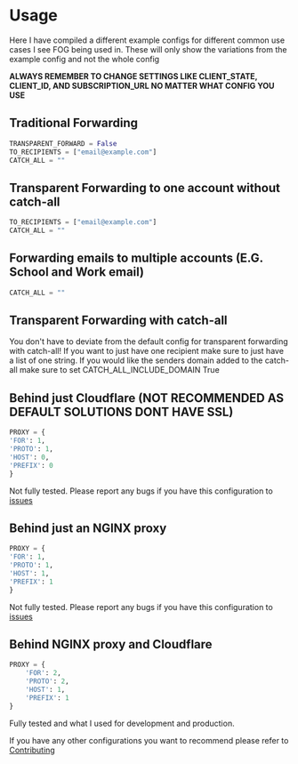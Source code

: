 # Usage

Here I have compiled a different example configs for different common use cases I see FOG being used in. These will only show the variations from the example config and not the whole config

**ALWAYS REMEMBER TO CHANGE SETTINGS LIKE CLIENT_STATE, CLIENT_ID, AND SUBSCRIPTION_URL NO MATTER WHAT CONFIG YOU USE**

## Traditional Forwarding

```python
TRANSPARENT_FORWARD = False
TO_RECIPIENTS = ["email@example.com"]
CATCH_ALL = ""
```

## Transparent Forwarding to one account without catch-all

```python
TO_RECIPIENTS = ["email@example.com"]
CATCH_ALL = ""
```

## Forwarding emails to multiple accounts (E.G. School and Work email)

```python
CATCH_ALL = ""
```

## Transparent Forwarding with catch-all

You don't have to deviate from the default config for transparent forwarding with catch-all! If you want to just have one recipient make sure to just have a list of one string. If you would like the senders domain added to the catch-all make sure to set CATCH_ALL_INCLUDE_DOMAIN True

## Behind just Cloudflare (NOT RECOMMENDED AS DEFAULT SOLUTIONS DONT HAVE SSL)

```python
PROXY = {
'FOR': 1,
'PROTO': 1,
'HOST': 0,
'PREFIX': 0
}
```

Not fully tested. Please report any bugs if you have this configuration to [issues](https://github.com/blaine-t/fwd_outlook_graph/issues)

## Behind just an NGINX proxy

```python
PROXY = {
'FOR': 1,
'PROTO': 1,
'HOST': 1,
'PREFIX': 1
}
```

Not fully tested. Please report any bugs if you have this configuration to [issues](https://github.com/blaine-t/fwd_outlook_graph/issues)

## Behind NGINX proxy and Cloudflare

```python
PROXY = {
    'FOR': 2,
    'PROTO': 2,
    'HOST': 1,
    'PREFIX': 1
}
```

Fully tested and what I used for development and production.

If you have any other configurations you want to recommend please refer to [Contributing](../README.md#contributing)
